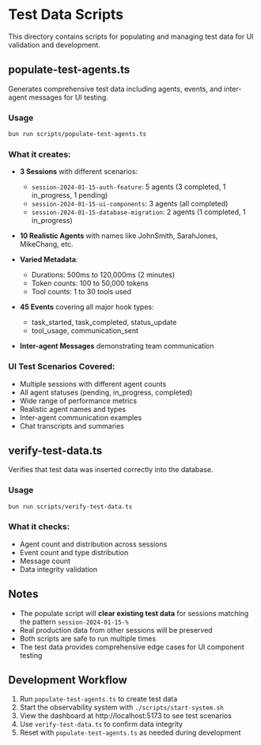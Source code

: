 # Test Data Scripts

This directory contains scripts for populating and managing test data for UI validation and development.

## populate-test-agents.ts

Generates comprehensive test data including agents, events, and inter-agent messages for UI testing.

### Usage
```bash
bun run scripts/populate-test-agents.ts
```

### What it creates:
- **3 Sessions** with different scenarios:
  - `session-2024-01-15-auth-feature`: 5 agents (3 completed, 1 in_progress, 1 pending)
  - `session-2024-01-15-ui-components`: 3 agents (all completed)
  - `session-2024-01-15-database-migration`: 2 agents (1 completed, 1 in_progress)

- **10 Realistic Agents** with names like JohnSmith, SarahJones, MikeChang, etc.

- **Varied Metadata**:
  - Durations: 500ms to 120,000ms (2 minutes)
  - Token counts: 100 to 50,000 tokens
  - Tool counts: 1 to 30 tools used

- **45 Events** covering all major hook types:
  - task_started, task_completed, status_update
  - tool_usage, communication_sent

- **Inter-agent Messages** demonstrating team communication

### UI Test Scenarios Covered:
- Multiple sessions with different agent counts
- All agent statuses (pending, in_progress, completed)
- Wide range of performance metrics
- Realistic agent names and types
- Inter-agent communication examples
- Chat transcripts and summaries

## verify-test-data.ts

Verifies that test data was inserted correctly into the database.

### Usage
```bash
bun run scripts/verify-test-data.ts
```

### What it checks:
- Agent count and distribution across sessions
- Event count and type distribution
- Message count
- Data integrity validation

## Notes

- The populate script will **clear existing test data** for sessions matching the pattern `session-2024-01-15-%`
- Real production data from other sessions will be preserved
- Both scripts are safe to run multiple times
- The test data provides comprehensive edge cases for UI component testing

## Development Workflow

1. Run `populate-test-agents.ts` to create test data
2. Start the observability system with `./scripts/start-system.sh`
3. View the dashboard at http://localhost:5173 to see test scenarios
4. Use `verify-test-data.ts` to confirm data integrity
5. Reset with `populate-test-agents.ts` as needed during development